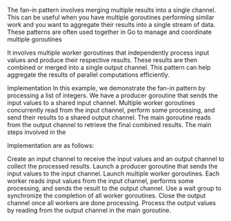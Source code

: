  The fan-in pattern involves merging multiple results into a single channel. This can be useful when you have multiple goroutines performing similar work and you want to aggregate their results into a single stream of data. These patterns are often used together in Go to manage and coordinate multiple goroutines

 It involves multiple worker goroutines that independently process input values and produce their respective results. These results are then combined or merged into a single output channel. This pattern can help aggregate the results of parallel computations efficiently.

 Implementation
In this example, we demonstrate the fan-in pattern by processing a list of integers. We have a producer goroutine that sends the input values to a shared input channel. Multiple worker goroutines concurrently read from the input channel, perform some processing, and send their results to a shared output channel. The main goroutine reads from the output channel to retrieve the final combined results. The main steps involved in the

Implementation are as follows:

Create an input channel to receive the input values and an output channel to collect the processed results.
Launch a producer goroutine that sends the input values to the input channel.
Launch multiple worker goroutines. Each worker reads input values from the input channel, performs some processing, and sends the result to the output channel.
Use a wait group to synchronize the completion of all worker goroutines. Close the output channel once all workers are done processing.
Process the output values by reading from the output channel in the main goroutine.
